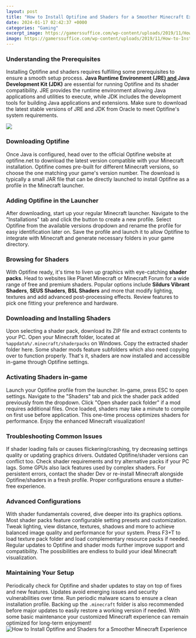 ```yaml
---
layout: post
title: "How to Install Optifine and Shaders for a Smoother Minecraft Experience"
date: 2024-01-17 02:42:37 +0000
categories: "Gaming"
excerpt_image: https://gamerssuffice.com/wp-content/uploads/2019/11/How-to-Install-Optifine-1024x576.png
image: https://gamerssuffice.com/wp-content/uploads/2019/11/How-to-Install-Optifine-1024x576.png
---
```


### Understanding the Prerequisites
Installing Optifine and shaders requires fulfilling some prerequisites to ensure a smooth setup process. **Java Runtime Environment (JRE)[ and ](https://store.fi.io.vn/xmas-holiday-santa-riding-shetland-sheepdog-christmas-2)Java Development Kit (JDK)** are essential for running Optifine and its shader compatibility. JRE provides the runtime environment allowing Java applications and utilities to execute, while JDK includes the development tools for building Java applications and extensions. Make sure to download the latest stable versions of JRE and JDK from Oracle to meet Optifine's system requirements. 

![](https://i.ytimg.com/vi/dHTro0uek6k/maxresdefault.jpg)
### Downloading Optifine
Once Java is configured, head over to the official Optifine website at optifine.net to download the latest version compatible with your Minecraft installation. Optifine comes pre-built for different Minecraft versions, so choose the one matching your game's version number. The download is typically a small JAR file that can be directly launched to install Optifine as a profile in the Minecraft launcher.
### Adding Optifine in the Launcher
After downloading, start up your regular Minecraft launcher. Navigate to the "Installations" tab and click the button to create a new profile. Select Optifine from the available versions dropdown and rename the profile for easy identification later on. Save the profile and launch it to allow Optifine to integrate with Minecraft and generate necessary folders in your game directory.
### Browsing for Shaders
With Optifine ready, it's time to liven up graphics with eye-catching **shader packs**. Head to websites like Planet Minecraft or Minecraft Forum for a wide range of free and premium shaders. Popular options include **Sildurs Vibrant Shaders**, **SEUS Shaders**, **BSL Shaders** and more that modify lighting, textures and add advanced post-processing effects. Review features to pick one fitting your preference and hardware. 
### Downloading and Installing Shaders 
Upon selecting a shader pack, download its ZIP file and extract contents to your PC. Open your Minecraft folder, located at `%appdata%/.minecraft/shaderpacks` on Windows. Copy the extracted shader folder here. Some shader mods feature subfolders which also need copying over to function properly. That's it, shaders are now installed and accessible in-game through Optifine settings.
### Activating Shaders in-game
Launch your Optifine profile from the launcher. In-game, press ESC to open settings. Navigate to the "Shaders" tab and pick the shader pack added previously from the dropdown. Click "Open shader pack folder" if a mod requires additional files. Once loaded, shaders may take a minute to compile on first use before application. This one-time process optimizes shaders for performance. Enjoy the enhanced Minecraft visualization! 
### Troubleshooting Common Issues
If shader loading fails or causes flickering/crashing, try decreasing settings quality or updating graphics drivers. Outdated Optifine/shader versions can conflict too. Check shader requirements and try alternative packs if your PC lags. Some GPUs also lack features used by complex shaders. For persistent errors, contact the shader Dev or re-install Minecraft alongside Optifine/shaders in a fresh profile. Proper configurations ensure a stutter-free experience.
### Advanced Configurations
With shader fundamentals covered, dive deeper into its graphics options. Most shader packs feature configurable setting presets and customization. Tweak lighting, view distance, textures, shadows and more to achieve balanced image quality and performance for your system. Press F3+T to load texture pack folder and load complementary resource packs if needed. Regular updates to Optifine and shader mods further improve support and compatibility. The possibilities are endless to build your ideal Minecraft visualization.
### Maintaining Your Setup
Periodically check for Optifine and shader updates to stay on top of fixes and new features. Updates avoid emerging issues and security vulnerabilities over time. Run periodic malware scans to ensure a clean installation profile. Backing up the `.minecraft` folder is also recommended before major updates to easily restore a working version if needed. With some basic maintenance your customized Minecraft experience can remain optimized for long-term enjoyment!
![How to Install Optifine and Shaders for a Smoother Minecraft Experience](https://gamerssuffice.com/wp-content/uploads/2019/11/How-to-Install-Optifine-1024x576.png)